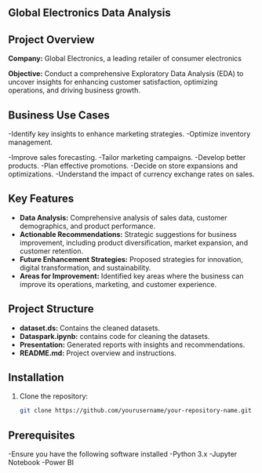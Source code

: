 
## Global Electronics Data Analysis
## Project Overview
**Company:** Global Electronics, a leading retailer of consumer electronics

**Objective:** Conduct a comprehensive Exploratory Data Analysis (EDA) to uncover insights for enhancing customer satisfaction, optimizing operations, and driving business growth.

## Business Use Cases

  -Identify key insights to enhance marketing strategies.
  -Optimize inventory management.

-Improve sales forecasting.
-Tailor marketing campaigns.
-Develop better products.
-Plan effective promotions.
-Decide on store expansions and optimizations.
-Understand the impact of currency exchange rates on sales.

## Key Features
- **Data Analysis:** Comprehensive analysis of sales data, customer demographics, and product performance.
- **Actionable Recommendations:** Strategic suggestions for business improvement, including product diversification, market expansion, and customer retention.
- **Future Enhancement Strategies:** Proposed strategies for innovation, digital transformation, and sustainability.
- **Areas for Improvement:** Identified key areas where the business can improve its operations, marketing, and customer experience.

## Project Structure
- **dataset.ds:** Contains the cleaned datasets.
- **Dataspark.ipynb:** contains code for cleaning the datasets.
- **Presentation:** Generated reports with insights and recommendations.
- **README.md:** Project overview and instructions.

## Installation
1. Clone the repository:
   ```bash
   git clone https://github.com/yourusername/your-repository-name.git

## Prerequisites
-Ensure you have the following software installed
-Python 3.x
-Jupyter Notebook
-Power BI


